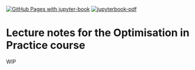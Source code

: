 [![GitHub Pages with jupyter-book](../../actions/workflows/jupyterbook-ghpages.yml/badge.svg)](../../actions/workflows/jupyterbook-ghpages.yml)
[![jupyterbook-pdf](../../actions/workflows/jupyterbook-pdf.yml/badge.svg)](../../actions/workflows/jupyterbook-pdf.yml)


# Lecture notes for the Optimisation in Practice course

WIP